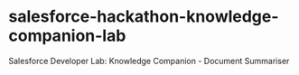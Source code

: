 # salesforce-hackathon-knowledge-companion-lab
Salesforce Developer Lab: Knowledge Companion - Document Summariser
